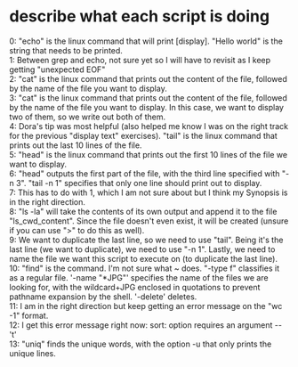 # describe what each script is doing
0: "echo" is the linux command that will print [display]. "Hello world" is the string that needs to be printed.<br>
1: Between grep and echo, not sure yet so I will have to revisit as I keep getting "unexpected EOF"<br>
2: "cat" is the linux command that prints out the content of the file, followed by the name of the file you want to display.<br>
3: "cat" is the linux command that prints out the content of the file, followed by the name of the file you want to display. In this case, we want to display two of them, so we write out both of them.<br>
4: Dora's tip was most helpful (also helped me know I was on the right track for the previous "display text" exercises). "tail" is the linux command that prints out the last 10 lines of the file.<br>
5: "head" is the linux command that prints out the first 10 lines of the file we want to display.<br>
6: "head" outputs the first part of the file, with the third line specified with "-n 3". "tail -n 1" specifies that only one line should print out to display.<br>
7: This has to do with 1, which I am not sure about but I think my Synopsis is in the right direction.<br>
8: "ls -la" will take the contents of its own output and append it to the file "ls_cwd_content". Since the file doesn't even exist, it will be created (unsure if you can use ">" to do this as well).<br>
9: We want to duplicate the last line, so we need to use "tail". Being it's the last line (we want to duplicate), we need to use "-n 1". Lastly, we need to name the file we want this script to execute on (to duplicate the last line).<br>
10: "find" is the command. I'm not sure what ~ does. "-type f" classifies it as a regular file. '-name "*JPG"' specifies the name of the files we are looking for, with the wildcard+JPG enclosed in quotations to prevent pathname expansion by the shell. '-delete' deletes.<br>
11: I am in the right direction but keep getting an error message on the "wc -1" format.<br>
12: I get this error message right now: sort: option requires an argument -- 't'<br>
13: "uniq" finds the unique words, with the option -u that only prints the unique lines.<br>
